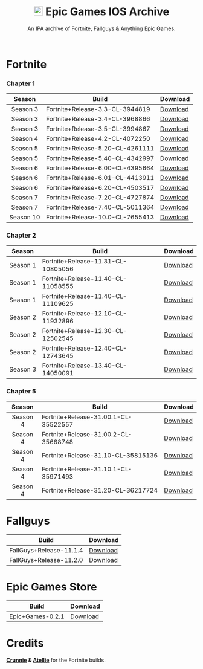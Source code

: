 
<div align=center>

# <a href="https://store.epicgames.com/en-US/" target="_blank"><img src="https://i.imgur.com/kUmoSIz.png" alt="Epic Games Logo" width="24" height="24"></a> Epic Games IOS Archive
An IPA archive of Fortnite, Fallguys & Anything Epic Games.

</div>
<br>

# Fortnite

### Chapter 1

| Season | Build | Download | 
| :---: | ----------- | ----------- | 
| Season 3 | Fortnite+Release-3.3-CL-3944819 | [Download](https://github.com/bozoteko/EpicGames-IOS-Archive/releases/download/Chapter1Builds/Fortnite+Release-3.3-CL-3944819.ipa) |
| Season 3 | Fortnite+Release-3.4-CL-3968866 | [Download](https://github.com/bozoteko/EpicGames-IOS-Archive/releases/download/Chapter1Builds/Fortnite+Release-3.4-CL-3968866.ipa) |
| Season 3 | Fortnite+Release-3.5-CL-3994867 | [Download](https://github.com/bozoteko/EpicGames-IOS-Archive/releases/download/Chapter1Builds/Fortnite+Release-3.5-CL-3994867.ipa) |
| Season 4 | Fortnite+Release-4.2-CL-4072250 | [Download](https://github.com/bozoteko/EpicGames-IOS-Archive/releases/download/release/Fortnite+Release-4.2-CL-4072250.ipa) |
| Season 5 | Fortnite+Release-5.20-CL-4261111 | [Download](https://github.com/bozoteko/EpicGames-IOS-Archive/releases/download/release/Fortnite+Release-5.20-CL-4261111.ipa) |
| Season 5 | Fortnite+Release-5.40-CL-4342997 | [Download](https://github.com/bozoteko/EpicGames-IOS-Archive/releases/download/release/Fortnite+Release-5.40-CL-4342997.ipa) |
| Season 6 | Fortnite+Release-6.00-CL-4395664 | [Download](https://github.com/bozoteko/EpicGames-IOS-Archive/releases/download/release/Fortnite+Release-6.00-CL-4395664.ipa) |
| Season 6 | Fortnite+Release-6.01-CL-4413911 | [Download](https://github.com/bozoteko/EpicGames-IOS-Archive/releases/download/release/Fortnite+Release-6.01-CL-4413911.ipa) |
| Season 6 | Fortnite+Release-6.20-CL-4503517 | [Download](https://github.com/bozoteko/EpicGames-IOS-Archive/releases/download/release/Fortnite+Release-6.20-CL-4503517.ipa) |
| Season 7 | Fortnite+Release-7.20-CL-4727874 | [Download](https://github.com/bozoteko/EpicGames-IOS-Archive/releases/download/release/Fortnite+Release-7.20-CL-4727874.ipa) |
| Season 7 | Fortnite+Release-7.40-CL-5011364 | [Download](https://github.com/bozoteko/EpicGames-IOS-Archive/releases/download/release/Fortnite+Release-7.40-CL-5011364.ipa) |
| Season 10 | Fortnite+Release-10.0-CL-7655413 | [Download](https://github.com/bozoteko/EpicGames-IOS-Archive/releases/download/release/Fortnite+Release-10.0-CL-7655413.ipa) |

### Chapter 2

| Season | Build | Download |
| :---: | ----------- | ----------- | 
| Season 1 | Fortnite+Release-11.31-CL-10805056 | [Download](https://github.com/bozoteko/EpicGames-IOS-Archive/releases/download/ipa/Fortnite+Release-11.31-CL-10805056.ipa) |
| Season 1 | Fortnite+Release-11.40-CL-11058555 | [Download](https://github.com/bozoteko/EpicGames-IOS-Archive/releases/download/ipa/Fortnite+Release-11.40-CL-11058555.ipa) |
| Season 1 | Fortnite+Release-11.40-CL-11109625 | [Download](https://github.com/bozoteko/EpicGames-IOS-Archive/releases/download/ipa/Fortnite+Release-11.40-CL-11109625.ipa) |
| Season 2 | Fortnite+Release-12.10-CL-11932896 | [Download](https://github.com/bozoteko/EpicGames-IOS-Archive/releases/download/ipa/Fortnite+Release-12.10-CL-11932896.ipa) |
| Season 2 | Fortnite+Release-12.30-CL-12502545 | [Download](https://github.com/bozoteko/EpicGames-IOS-Archive/releases/download/NewBuilds/Fortnite+Release-12.30-CL-12502545.ipa) |
| Season 2 | Fortnite+Release-12.40-CL-12743645 | [Download](https://github.com/bozoteko/EpicGames-IOS-Archive/releases/download/NewBuilds/Fortnite+Release-12.40-CL-12743645.ipa) |
| Season 3 | Fortnite+Release-13.40-CL-14050091 | [Download](https://github.com/bozoteko/EpicGames-IOS-Archive/releases/download/NewBuilds/Fortnite+Release-13.40-CL-14050091.ipa) |

### Chapter 5

| Season | Build | Download |
| :---: | ----------- | ----------- | 
| Season 4 | Fortnite+Release-31.00.1-CL-35522557 | [Download](https://github.com/bozoteko/EpicGames-IOS-Archive/releases/download/NewBuilds/Fortnite+Release-31.00.1-CL-35522557.ipa) |
| Season 4 | Fortnite+Release-31.00.2-CL-35668748 | [Download](https://github.com/bozoteko/EpicGames-IOS-Archive/releases/download/NewBuilds/Fortnite+Release-31.00.2-CL-35668748.ipa) |
| Season 4 | Fortnite+Release-31.10-CL-35815136 | [Download](https://github.com/bozoteko/EpicGames-IOS-Archive/releases/download/NewBuild/Fortnite+Release-31.10-CL-35815136.ipa) |
| Season 4 | Fortnite+Release-31.10.1-CL-35971493 | [Download](https://github.com/bozoteko/EpicGames-IOS-Archive/releases/download/NewBuild/Fortnite.v31.10.1.ipa) | 
| Season 4 | Fortnite+Release-31.20-CL-36217724 | [Download](https://github.com/bozoteko/EpicGames-IOS-Archive/releases/download/NewBuild/Fortnite.v31.10.1.ipa) | 

# Fallguys

| Build | Download |
| :---: | ----------- | 
| FallGuys+Release-11.1.4 | [Download](https://github.com/bozoteko/EpicGames-IOS-Archive/releases/download/EGFG/FallGuys+Release-11.1.4.ipa) |
| FallGuys+Release-11.2.0 | [Download](https://github.com/bozoteko/EpicGames-IOS-Archive/releases/download/Releases/Fall.Guys-11.2.0.ipa) |

# Epic Games Store
| Build | Download |
| :---: | ----------- | 
| Epic+Games-0.2.1 | [Download](https://github.com/bozoteko/EpicGames-IOS-Archive/releases/download/EGFG/Epic+Games-0.2.1.ipa) |

# Credits
**[Crunnie](https://github.com/Crunnie) & [Atellie](https://github.com/atellies/EpicGamesStoreIPA)** for the Fortnite builds.
